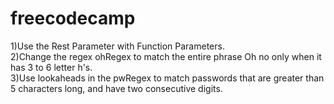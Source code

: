 # freecodecamp
1)Use the Rest Parameter with Function Parameters. <br />
2)Change the regex ohRegex to match the entire phrase Oh no only when it has 3 to 6 letter h's.<br />
3)Use lookaheads in the pwRegex to match passwords that are greater than 5 characters long, and have two consecutive digits.


